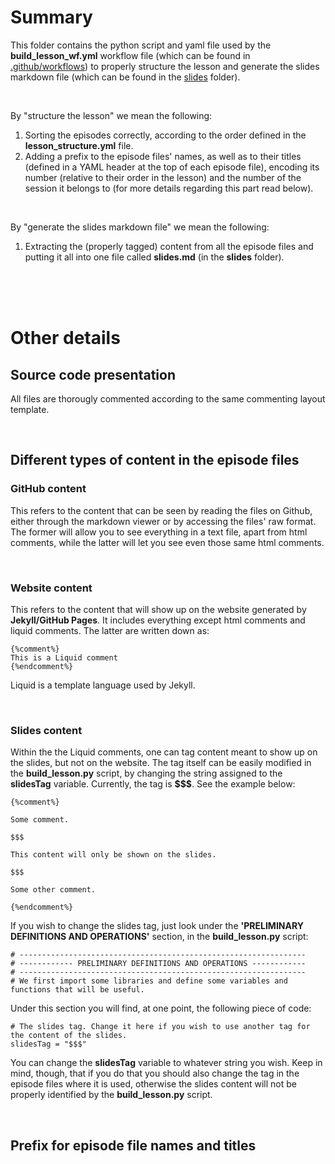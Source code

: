 # Summary
This folder contains the python script and yaml file used by the **build_lesson_wf.yml**
workflow file (which can be found in [.github/workflows](../../.github/workflows)) to properly structure the lesson
and generate the slides markdown file (which can be found in the [slides](../../slides) folder).  

<br/>

By "structure the lesson" we mean the following:
1. Sorting the episodes correctly, according to the order defined in the **lesson_structure.yml** file.
2. Adding a prefix to the episode files' names, as well as to their titles (defined in a YAML header
at the top of each episode file), encoding its number (relative to their order in the lesson) and the number
of the session it belongs to (for more details regarding this part read below).

<br/>

By "generate the slides markdown file" we mean the following:
1. Extracting the (properly tagged) content from all the episode files and putting it all into one file called
**slides.md** (in the **slides** folder).

<br/>
<br/>
<br/>

# Other details

## Source code presentation
All files are thorougly commented according to the same commenting layout template.

<br/>

## Different types of content in the episode files

### GitHub content

This refers to the content that can be seen by reading the files on Github, either through the markdown viewer or by accessing the
files' raw format. The former will allow you to see everything in a text file, apart from html comments, while the latter will let
you see even those same html comments.

<br/>

### Website content

This refers to the content that will show up on the website generated by **Jekyll/GitHub Pages**. It includes everything except html comments
and liquid comments. The latter are written down as:  

~~~
{%comment%}
This is a Liquid comment
{%endcomment%}
~~~

Liquid is a template language used by Jekyll.

<br/>

### Slides content

Within the the Liquid comments, one can tag content meant to show up on the slides, but not on the website. The tag itself can be easily
modified in the **build_lesson.py** script, by changing the string assigned to the **slidesTag** variable. Currently, the tag is **$$$**. See the example below:

~~~
{%comment%}

Some comment.

$$$

This content will only be shown on the slides.

$$$

Some other comment.

{%endcomment%}
~~~

If you wish to change the slides tag, just look under the **'PRELIMINARY DEFINITIONS AND OPERATIONS'** section, in the **build_lesson.py** script:

~~~
# ----------------------------------------------------------------
# ------------ PRELIMINARY DEFINITIONS AND OPERATIONS ------------
# ----------------------------------------------------------------
# We first import some libraries and define some variables and functions that will be useful.
~~~

Under this section you will find, at one point, the following piece of code:

~~~
# The slides tag. Change it here if you wish to use another tag for the content of the slides. 
slidesTag = "$$$"
~~~

You can change the **slidesTag** variable to whatever string you wish. Keep in mind, though, that if you do that you should also change the tag in the
episode files where it is used, otherwise the slides content will not be properly identified by the **build_lesson.py** script.

<br/>

## Prefix for episode file names and titles


